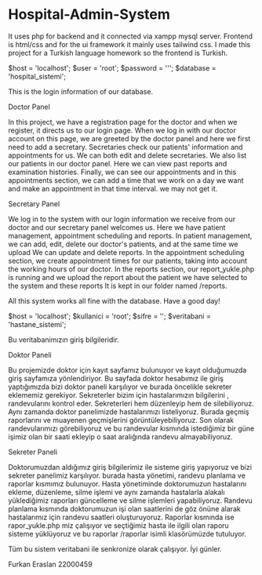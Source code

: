 # Hospital-Admin-System
It uses php for backend and it connected via xampp mysql server. Frontend is html/css and for the ui framework it mainly uses tailwind css. I made this project for a Turkish language homework so the frontend is Turkish.


$host = 'localhost';
$user = 'root';
$password = ''';
$database = 'hospital_sistemi';

This is the login information of our database.

Doctor Panel


In this project, we have a registration page for the doctor and when we register, it directs us to our login page.
When we log in with our doctor account on this page, we are greeted by the doctor panel and here we first need to add a secretary.
Secretaries check our patients' information and appointments for us. We can both edit and delete secretaries.
We also list our patients in our doctor panel. Here we can view past reports and examination histories.
Finally, we can see our appointments and in this appointments section, we can add a time that we work on a day we want and make an appointment in that time interval.
we may not get it.


Secretary Panel


We log in to the system with our login information we receive from our doctor and our secretary panel welcomes us.
Here we have patient management, appointment scheduling and reports.
In patient management, we can add, edit, delete our doctor's patients, and at the same time we upload
We can update and delete reports.
In the appointment scheduling section, we create appointment times for our patients, taking into account the working hours of our doctor.
In the reports section, our report_yukle.php is running and we upload the report about the patient we have selected to the system and these reports
It is kept in our folder named /reports.



All this system works all fine with the database. Have a good day!



$host = 'localhost';
$kullanici = 'root';
$sifre = '';
$veritabani = 'hastane_sistemi';

Bu veritabanimızın giriş bilgileridir.

Doktor Paneli


Bu projemizde doktor için kayıt sayfamız bulunuyor ve kayıt olduğumuzda giriş sayfamıza yönlendiriyor.
Bu sayfada doktor hesabımız ile giriş yaptığımızda bizi doktor paneli karşılıyor ve burada öncelikle sekreter eklememiz gerekiyor.
Sekreterler bizim için hastalarımızın bilgilerini , randevularını kontrol eder. Sekreterleri hem düzenleyip hem de silebiliyoruz.
Aynı zamanda doktor panelimizde hastalarımızı listeliyoruz. Burada geçmiş raporlarını ve muayenen geçmişlerini görüntüleyebiliyoruz.
Son olarak randevularımızı görebiliyoruz ve bu randevular kısmında istediğimiz bir güne işimiz olan bir saati ekleyip o saat aralığında randevu
almayabiliyoruz.


Sekreter Paneli


Doktorumuzdan aldığımız giriş bilgilerimiz ile sisteme giriş yapıyoruz ve bizi sekreter panelimiz karşılıyor.
burada hasta yönetimi, randevu planlama ve raporlar kısmımız bulunuyor.
Hasta yönetiminde doktorumuzun hastalarını ekleme, düzenleme, silme işlemi ve aynı zamanda hastalarla alakalı yüklediğimiz
raporları güncelleme ve silme işlemleri yapabiliyoruz.
Randevu planlama kısmında doktorumuzun işi olan saatlerini de göz önüne alarak hastalarımız için randevu saatleri oluşturuyoruz.
Raporlar kısmında ise rapor_yukle.php miz çalışıyor ve seçtiğimiz hasta ile ilgili olan raporu sisteme yüklüyoruz ve bu raporlar
/raporlar isimli klasörümüzde tutuluyor.



Tüm bu sistem veritabani ile senkronize olarak çalışıyor. İyi günler.


Furkan Eraslan 22000459
